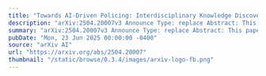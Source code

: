 ```yaml
---
title: "Towards AI-Driven Policing: Interdisciplinary Knowledge Discovery from Police Body-Worn Camera Footage"
description: "arXiv:2504.20007v3 Announce Type: replace Abstract: This paper proposes a novel interdisciplinary framework for analyzing police body-worn camera (BWC) footage from the Rochester Police Department (RPD) using advanced artificial intelligence (AI) and statistical machine learning (ML) techniques. Our goal is to detect, classify, and analyze patterns of interaction between police officers and civilians to identify key behavioral dynamics, such as respect, disrespect, escalation, and de-escalation. We apply multimodal data analysis by integrating image, audio, and natural language processing (NLP) techniques to extract meaningful insights from BWC footage. The framework incorporates speaker separation, transcription, and large language models (LLMs) to produce structured, interpretable summaries of police-civilian encounters. We also employ a custom evaluation pipeline to assess transcription quality and behavior detection accuracy in high-stakes, real-world policing scenarios. Our methodology, computational techniques, and findings outline a practical approach for law enforcement review, training, and accountability processes while advancing the frontiers of knowledge discovery from complex police BWC data."
summary: "arXiv:2504.20007v3 Announce Type: replace Abstract: This paper proposes a novel interdisciplinary framework for analyzing police body-worn camera (BWC) footage from the Rochester Police Department (RPD) using advanced artificial intelligence (AI) and statistical machine learning (ML) techniques. Our goal is to detect, classify, and analyze patterns of interaction between police officers and civilians to identify key behavioral dynamics, such as respect, disrespect, escalation, and de-escalation. We apply multimodal data analysis by integrating image, audio, and natural language processing (NLP) techniques to extract meaningful insights from BWC footage. The framework incorporates speaker separation, transcription, and large language models (LLMs) to produce structured, interpretable summaries of police-civilian encounters. We also employ a custom evaluation pipeline to assess transcription quality and behavior detection accuracy in high-stakes, real-world policing scenarios. Our methodology, computational techniques, and findings outline a practical approach for law enforcement review, training, and accountability processes while advancing the frontiers of knowledge discovery from complex police BWC data."
pubDate: "Mon, 23 Jun 2025 00:00:00 -0400"
source: "arXiv AI"
url: "https://arxiv.org/abs/2504.20007"
thumbnail: "/static/browse/0.3.4/images/arxiv-logo-fb.png"
---
```



